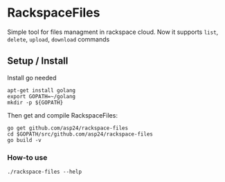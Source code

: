 # RackspaceFiles
Simple tool for files managment in rackspace cloud. Now it supports `list`, `delete`, `upload`, `download` commands 

## Setup / Install

Install go needed

    apt-get install golang
    export GOPATH=~/golang
    mkdir -p ${GOPATH}

Then get and compile RackspaceFiles:

    go get github.com/asp24/rackspace-files
    cd $GOPATH/src/github.com/asp24/rackspace-files
    go build -v

### How-to use

    ./rackspace-files --help
